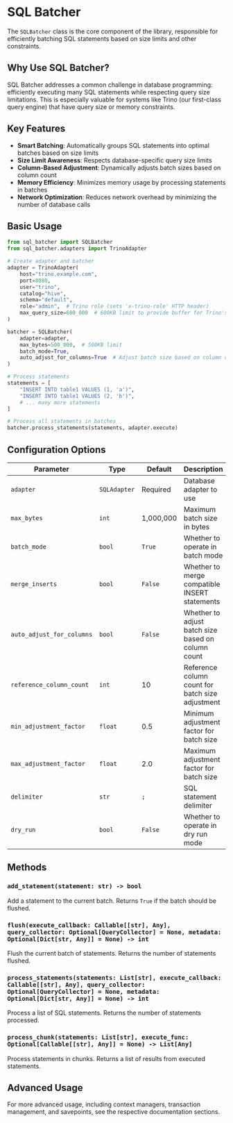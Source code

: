 # SQL Batcher

The `SQLBatcher` class is the core component of the library, responsible for efficiently batching SQL statements based on size limits and other constraints.

## Why Use SQL Batcher?

SQL Batcher addresses a common challenge in database programming: efficiently executing many SQL statements while respecting query size limitations. This is especially valuable for systems like Trino (our first-class query engine) that have query size or memory constraints.

## Key Features

- **Smart Batching**: Automatically groups SQL statements into optimal batches based on size limits
- **Size Limit Awareness**: Respects database-specific query size limits
- **Column-Based Adjustment**: Dynamically adjusts batch sizes based on column count
- **Memory Efficiency**: Minimizes memory usage by processing statements in batches
- **Network Optimization**: Reduces network overhead by minimizing the number of database calls

## Basic Usage

```python
from sql_batcher import SQLBatcher
from sql_batcher.adapters import TrinoAdapter

# Create adapter and batcher
adapter = TrinoAdapter(
    host="trino.example.com",
    port=8080,
    user="trino",
    catalog="hive",
    schema="default",
    role="admin",  # Trino role (sets 'x-trino-role' HTTP header)
    max_query_size=600_000  # 600KB limit to provide buffer for Trino's 1MB limit
)

batcher = SQLBatcher(
    adapter=adapter,
    max_bytes=500_000,  # 500KB limit
    batch_mode=True,
    auto_adjust_for_columns=True  # Adjust batch size based on column count
)

# Process statements
statements = [
    "INSERT INTO table1 VALUES (1, 'a')",
    "INSERT INTO table1 VALUES (2, 'b')",
    # ... many more statements
]

# Process all statements in batches
batcher.process_statements(statements, adapter.execute)
```

## Configuration Options

| Parameter | Type | Default | Description |
|-----------|------|---------|-------------|
| `adapter` | `SQLAdapter` | Required | Database adapter to use |
| `max_bytes` | `int` | 1,000,000 | Maximum batch size in bytes |
| `batch_mode` | `bool` | `True` | Whether to operate in batch mode |
| `merge_inserts` | `bool` | `False` | Whether to merge compatible INSERT statements |
| `auto_adjust_for_columns` | `bool` | `False` | Whether to adjust batch size based on column count |
| `reference_column_count` | `int` | 10 | Reference column count for batch size adjustment |
| `min_adjustment_factor` | `float` | 0.5 | Minimum adjustment factor for batch size |
| `max_adjustment_factor` | `float` | 2.0 | Maximum adjustment factor for batch size |
| `delimiter` | `str` | `;` | SQL statement delimiter |
| `dry_run` | `bool` | `False` | Whether to operate in dry run mode |

## Methods

### `add_statement(statement: str) -> bool`

Add a statement to the current batch. Returns `True` if the batch should be flushed.

### `flush(execute_callback: Callable[[str], Any], query_collector: Optional[QueryCollector] = None, metadata: Optional[Dict[str, Any]] = None) -> int`

Flush the current batch of statements. Returns the number of statements flushed.

### `process_statements(statements: List[str], execute_callback: Callable[[str], Any], query_collector: Optional[QueryCollector] = None, metadata: Optional[Dict[str, Any]] = None) -> int`

Process a list of SQL statements. Returns the number of statements processed.

### `process_chunk(statements: List[str], execute_func: Optional[Callable[[str], Any]] = None) -> List[Any]`

Process statements in chunks. Returns a list of results from executed statements.

## Advanced Usage

For more advanced usage, including context managers, transaction management, and savepoints, see the respective documentation sections.
